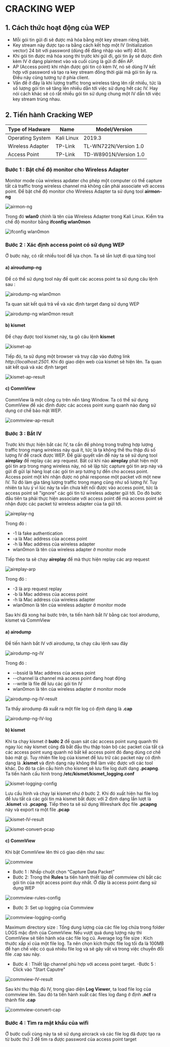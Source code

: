 # CRACKING WEP
## 1. Cách thức hoạt động của WEP
- Mỗi gói tin gửi đi sẽ được mã hóa bằng một key stream riêng biệt.
- Key stream này được tạo ra bằng cách kết hợp một IV (Initialization vector) 24 bit với password (dùng để đăng nhập vào wifi) 40 bit.
- Khi gói tin được mã hóa xong thì trước khi gửi đi, gói tin ấy sẽ được đính kèm IV ở dạng plaintext vào và cuối cùng là gửi đi đến AP.
- AP (Access point) khi nhận được gói tin có kèm IV, nó sẽ dùng IV kết hợp với password và tạo ra key stream đồng thời giải mã gói tin ấy ra. Điều này cũng tương tự ở phía client.
- Vấn đề ở đây là khi lượng traffic trong wireless tăng lên rất nhiều, tức là số lượng gói tin sẽ tăng lên nhiều dẫn tới việc sử dụng hết các IV. Hay nói cách khác sẽ có rất nhiều gói tin sử dụng chung một IV dẫn tới việc key stream trùng nhau.
## 2. Tiến hành Cracking WEP

| Type of Hadware | Name | Model/Version |
| --- | --- | --- |
| Operating System | Kali Linux | 2019.3 |
| Wireless Adapter | TP-Link| TL-WN722N/Version 1.0 |
| Access Point     | TP-Link| TD-W8901N/Version 1.0 |


### Bước 1 : Bật chế độ monitor cho Wireless Adapter
Monitor mode của wireless apdater cho phép một computer có thể capture tất cả traffic trong wireless channel mà không cần phải associate với access point.
Để bật chế độ monitor cho Wireless Adapter ta sử dụng tool **airmon-ng**

![airmon-ng](https://github.com/nguyencaothai/Hacking-WEP/blob/master/image1.png)

Trong đó **wlan0** chính là tên của Wireless Adapter trong Kali Linux. Kiểm tra chế độ monitor bằng **ifconfig wlan0mon**

![ifconfig wlan0mon](https://github.com/nguyencaothai/Hacking-WEP/blob/master/ipconfig.png)

### Bước 2 : Xác định access point có sử dụng WEP
Ở bước này, có rất nhiều tool để lựa chọn. Ta sẽ lần lượt đi qua từng tool
#### a) airoudump-ng
Để có thể sử  dụng tool này để quét các access point ta sử dụng câu lệnh sau :

![airodump-ng wlan0mon](https://github.com/nguyencaothai/Hacking-WEP/blob/master/airodump-ng-ap.png)

Ta quan sát kết quả trả về và xác định target đang sử dụng WEP

![airodump-ng wlan0mon result](https://github.com/nguyencaothai/Hacking-WEP/blob/master/airodump-ng-ap-result.png)

#### b) kismet
Để chạy được tool kismet này, ta gõ câu lệnh **kismet** 

![kismet-ap](https://github.com/nguyencaothai/Hacking-WEP/blob/master/kismet-ap.png)

Tiếp đó, ta sử dụng một browser và truy cập vào đường link *http://localhost:2501*. Khi đó giao diện web của kismet sẽ hiện lên. Ta quan sát kết quả và xác định target

![kismet-ap-result](https://github.com/nguyencaothai/Hacking-WEP/blob/master/kismet-ap-result.png)

#### c) CommView
CommView là một công cụ trên nền tảng Window. Ta có thể sử dụng CommView để xác định được các access point xung quanh nào đang sử dụng cơ chế bảo mật WEP.

![commview-ap-result](https://github.com/nguyencaothai/Hacking-WEP/blob/master/commview-ap-result.png)

### Bước 3 : Bắt IV
Trước khi thực hiện bắt các IV, ta cần đề phòng trong trường hợp lượng traffic trong mạng wireless này quá ít, tức là ta không thể thu thập đủ số lượng IV để crack được WEP. Để giải quyết vấn đề này ta sẽ sử dụng tool **aireplay** để replay các arp request. Bất cứ khi nào **aireplay** phát hiện một gói tin arp trong mạng wireless này, nó sẽ lập tức capture gói tin arp này và gửi đi gửi lại hàng loạt các gói tin arp tương tự đến cho access point. Access point một khi nhận được nó phải response một packet với một new IV. Từ đó làm gia tăng lượng traffic trong mạng cũng như số lượng IV. Tuy nhiên ta lưu ý vì lúc này ta vẫn chưa kết nối được vào access point, tức là access point sẽ "ignore" các gói tin từ wireless adapter gửi tới. Do đó bước đầu tiên ta phải thực hiện associate với access point để mà access point sẽ nhận được các packet từ wireless adapter của ta gửi tới.

![aireplay-ng](https://github.com/nguyencaothai/Hacking-WEP/blob/master/aireplay.png)

Trong đó :
- -1 là fake authentication
- -a là Mac address của access point
- -h là Mac address của wireless adapter
- wlan0mon là tên của wireless adapter ở monitor mode

Tiếp theo ta sẽ chạy **aireplay** để mà thực hiện replay các arp request

![aireplay-arp](https://github.com/nguyencaothai/Hacking-WEP/blob/master/aireplay-arp.png)

Trong đó :
- -3 là arp request replay
- -b là Mac address của access point
- -h là Mac address của wireless adapter
- wlan0mon là tên của wireless adapter ở monitor mode

Sau khi đã xong hai bước trên, ta tiến hành bắt IV bằng các tool airodump, kismet và CommView
#### a) airodump
Để tiến hành bắt IV với airodump, ta chạy câu lệnh sau đây 

![airodump-ng-IV](https://github.com/nguyencaothai/Hacking-WEP/blob/master/airodump-ng_IV.png)

Trong đó :
- --bssid là Mac address của acess point
- --channel là channel mà access point đang hoạt động
- --write là file để lưu các gói tin IV
- wlan0mon là tên của wireless adapter ở monitor mode

![airodump-ng-IV-result](https://github.com/nguyencaothai/Hacking-WEP/blob/master/airodump-ng-IV-result.png)

Ta thấy airodump đã xuất ra một file log có định dạng là **.cap**

![airodump-ng-IV-log](https://github.com/nguyencaothai/Hacking-WEP/blob/master/airodump-IV-log.png)

#### b) kismet
Khi ta chạy kismet ở **bước 2** để quan sát các access point xung quanh thì ngay lúc này kismet cũng đã bắt đầu thu thập toàn bộ các packet của tất cả các access point xung quanh nó bất kể access point đó đang dùng cơ chế bảo mật gì. Tuy nhiên file log của kismet để lưu trữ các packet này có định dạng là **.kismet** và định dạng này không thể làm việc được với các tool khác. Do đó ta cần cấu hình cho kismet sẽ lưu file log dưới dạng **.pcapng**. Ta tiến hành cấu hình trong **/etc/kismet/kismet_logging.conf**

![kismet-logging-config](https://github.com/nguyencaothai/Hacking-WEP/blob/master/kismet-logging-config.png)

Lưu cấu hình và chạy lại kismet như ở bước 2. Khi đó xuất hiện hai file log để lưu tất cả các gói tin mà kismet bắt được với 2 định dạng lần lượt là **.kismet** và **.pcapng**.
Tiếp theo ta sẽ sử dụng Wireshark đọc file **.pcapng** này và export ra một file **.pcap**

![kismet-IV-result](https://github.com/nguyencaothai/Hacking-WEP/blob/master/kismet-IV-result.png)

![kismet-convert-pcap](https://github.com/nguyencaothai/Hacking-WEP/blob/master/kismet-convert-pcap.png)

#### c) CommView
Khi bật CommView lên thì có giao diện như sau:

![commview](https://github.com/nguyencaothai/Hacking-WEP/blob/master/commview.png)

- Bước 1 : Nhấp chuột chọn “Capture Data Packet”
- Bước 2: Trong thẻ **Rules** ta tiến hành thiết lập để commview chỉ bắt các gói tin của một access point duy nhất. Ở đây là access point đang sử dụng WEP

![commview-rules-config](https://github.com/nguyencaothai/Hacking-WEP/blob/master/commview-rules-config.png)

- Bước 3: Set up logging của Commview

![commview-logging-config](https://github.com/nguyencaothai/Hacking-WEP/blob/master/commview-logging-config.png)

Maximum directory size : Tổng dung lượng của các file log chứa trong folder LOGS mặc định của CommView. Nếu vượt quá dung lượng này thì CommView sẽ tiến hành xóa các file log cũ. Average log file size : Kích thước xấp xỉ của một file log.
Ta nên chọn kích thước file log tối đa là 100MB để hạn chế việc có quá nhiều file log và sẽ gây vất vả trong việc chuyển đổi file .cap sau này.
- Bước 4 : Thiết lập channel phù hợp với access point target.
-Bước 5 : Click vào "Start Caputre"

![commview-IV-result](https://github.com/nguyencaothai/Hacking-WEP/blob/master/commview-IV-result.png)

Sau khi thu thập đủ IV, trong giao diện **Log Viewer**, ta load file log của commview lên. Sau đó ta tiến hành xuất các files log đang ở định **.ncf** ra thành file **.cap**

![commview-convert-cap](https://github.com/nguyencaothai/Hacking-WEP/blob/master/commview-convert-pcap.png)

### Bước 4 : Tìm ra mật khẩu của wifi
Ở bước cuối cùng này ta sẽ sử dụng aircrack và các file log đã được tạo ra từ bước thứ 3 để tìm ra được password của access point target

